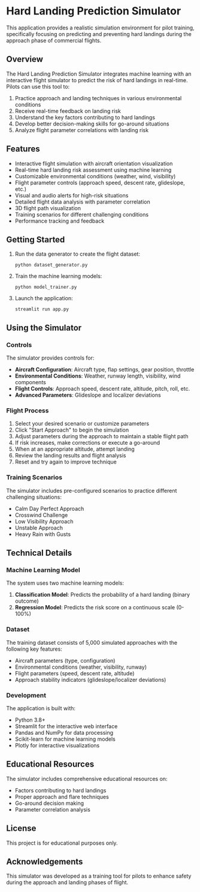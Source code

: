 # Hard Landing Prediction Simulator

This application provides a realistic simulation environment for pilot training, specifically focusing on predicting and preventing hard landings during the approach phase of commercial flights.

## Overview

The Hard Landing Prediction Simulator integrates machine learning with an interactive flight simulator to predict the risk of hard landings in real-time. Pilots can use this tool to:

1. Practice approach and landing techniques in various environmental conditions
2. Receive real-time feedback on landing risk
3. Understand the key factors contributing to hard landings
4. Develop better decision-making skills for go-around situations
5. Analyze flight parameter correlations with landing risk

## Features

- Interactive flight simulation with aircraft orientation visualization
- Real-time hard landing risk assessment using machine learning
- Customizable environmental conditions (weather, wind, visibility)
- Flight parameter controls (approach speed, descent rate, glideslope, etc.)
- Visual and audio alerts for high-risk situations
- Detailed flight data analysis with parameter correlation
- 3D flight path visualization
- Training scenarios for different challenging conditions
- Performance tracking and feedback

## Getting Started

1. Run the data generator to create the flight dataset:
   ```
   python dataset_generator.py
   ```

2. Train the machine learning models:
   ```
   python model_trainer.py
   ```

3. Launch the application:
   ```
   streamlit run app.py
   ```

## Using the Simulator

### Controls

The simulator provides controls for:

- **Aircraft Configuration**: Aircraft type, flap settings, gear position, throttle
- **Environmental Conditions**: Weather, runway length, visibility, wind components
- **Flight Controls**: Approach speed, descent rate, altitude, pitch, roll, etc.
- **Advanced Parameters**: Glideslope and localizer deviations

### Flight Process

1. Select your desired scenario or customize parameters
2. Click "Start Approach" to begin the simulation
3. Adjust parameters during the approach to maintain a stable flight path
4. If risk increases, make corrections or execute a go-around
5. When at an appropriate altitude, attempt landing
6. Review the landing results and flight analysis
7. Reset and try again to improve technique

### Training Scenarios

The simulator includes pre-configured scenarios to practice different challenging situations:

- Calm Day Perfect Approach
- Crosswind Challenge
- Low Visibility Approach
- Unstable Approach
- Heavy Rain with Gusts

## Technical Details

### Machine Learning Model

The system uses two machine learning models:

1. **Classification Model**: Predicts the probability of a hard landing (binary outcome)
2. **Regression Model**: Predicts the risk score on a continuous scale (0-100%)

### Dataset

The training dataset consists of 5,000 simulated approaches with the following key features:
- Aircraft parameters (type, configuration)
- Environmental conditions (weather, visibility, runway)
- Flight parameters (speed, descent rate, altitude)
- Approach stability indicators (glideslope/localizer deviations)

### Development

The application is built with:
- Python 3.8+
- Streamlit for the interactive web interface
- Pandas and NumPy for data processing
- Scikit-learn for machine learning models
- Plotly for interactive visualizations

## Educational Resources

The simulator includes comprehensive educational resources on:
- Factors contributing to hard landings
- Proper approach and flare techniques
- Go-around decision making
- Parameter correlation analysis

## License

This project is for educational purposes only.

## Acknowledgements

This simulator was developed as a training tool for pilots to enhance safety during the approach and landing phases of flight.
